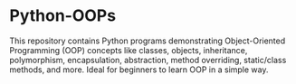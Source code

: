 # Python-OOPs
This repository contains Python programs demonstrating Object-Oriented Programming (OOP) concepts like classes, objects, inheritance, polymorphism, encapsulation, abstraction, method overriding, static/class methods, and more. Ideal for beginners to learn OOP in a simple way.
